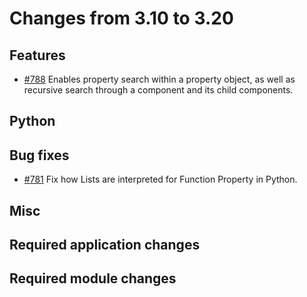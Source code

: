 # Changes from 3.10 to 3.20

## Features

- [#788](https://github.com/openDAQ/openDAQ/pull/788) Enables property search within a property object, as well as recursive search through a component and its child components.


## Python



## Bug fixes

- [#781](https://github.com/openDAQ/openDAQ/pull/781) Fix how Lists are interpreted for Function Property in Python.

## Misc



## Required application changes



## Required module changes


